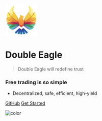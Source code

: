 ![logo](images/favicon.png)
# Double Eagle

> Double Eagle will redefine trust
### Free trading is so simple

* Decentralized, safe, efficient, high-yield


[GitHub](https://github.com/doubleeagledoe/doe-docs)
[Get Started](/README)

![color](#1b1a1f)